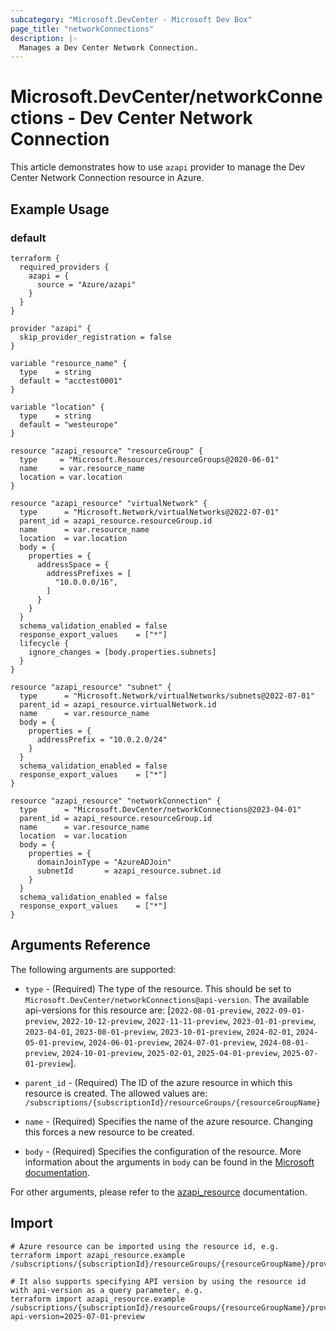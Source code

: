 ```yaml
---
subcategory: "Microsoft.DevCenter - Microsoft Dev Box"
page_title: "networkConnections"
description: |-
  Manages a Dev Center Network Connection.
---
```


# Microsoft.DevCenter/networkConnections - Dev Center Network Connection

This article demonstrates how to use `azapi` provider to manage the Dev Center Network Connection resource in Azure.

## Example Usage

### default

```hcl
terraform {
  required_providers {
    azapi = {
      source = "Azure/azapi"
    }
  }
}

provider "azapi" {
  skip_provider_registration = false
}

variable "resource_name" {
  type    = string
  default = "acctest0001"
}

variable "location" {
  type    = string
  default = "westeurope"
}

resource "azapi_resource" "resourceGroup" {
  type     = "Microsoft.Resources/resourceGroups@2020-06-01"
  name     = var.resource_name
  location = var.location
}

resource "azapi_resource" "virtualNetwork" {
  type      = "Microsoft.Network/virtualNetworks@2022-07-01"
  parent_id = azapi_resource.resourceGroup.id
  name      = var.resource_name
  location  = var.location
  body = {
    properties = {
      addressSpace = {
        addressPrefixes = [
          "10.0.0.0/16",
        ]
      }
    }
  }
  schema_validation_enabled = false
  response_export_values    = ["*"]
  lifecycle {
    ignore_changes = [body.properties.subnets]
  }
}

resource "azapi_resource" "subnet" {
  type      = "Microsoft.Network/virtualNetworks/subnets@2022-07-01"
  parent_id = azapi_resource.virtualNetwork.id
  name      = var.resource_name
  body = {
    properties = {
      addressPrefix = "10.0.2.0/24"
    }
  }
  schema_validation_enabled = false
  response_export_values    = ["*"]
}

resource "azapi_resource" "networkConnection" {
  type      = "Microsoft.DevCenter/networkConnections@2023-04-01"
  parent_id = azapi_resource.resourceGroup.id
  name      = var.resource_name
  location  = var.location
  body = {
    properties = {
      domainJoinType = "AzureADJoin"
      subnetId       = azapi_resource.subnet.id
    }
  }
  schema_validation_enabled = false
  response_export_values    = ["*"]
}

```



## Arguments Reference

The following arguments are supported:

* `type` - (Required) The type of the resource. This should be set to `Microsoft.DevCenter/networkConnections@api-version`. The available api-versions for this resource are: [`2022-08-01-preview`, `2022-09-01-preview`, `2022-10-12-preview`, `2022-11-11-preview`, `2023-01-01-preview`, `2023-04-01`, `2023-08-01-preview`, `2023-10-01-preview`, `2024-02-01`, `2024-05-01-preview`, `2024-06-01-preview`, `2024-07-01-preview`, `2024-08-01-preview`, `2024-10-01-preview`, `2025-02-01`, `2025-04-01-preview`, `2025-07-01-preview`].

* `parent_id` - (Required) The ID of the azure resource in which this resource is created. The allowed values are:  
  `/subscriptions/{subscriptionId}/resourceGroups/{resourceGroupName}`

* `name` - (Required) Specifies the name of the azure resource. Changing this forces a new resource to be created.

* `body` - (Required) Specifies the configuration of the resource. More information about the arguments in `body` can be found in the [Microsoft documentation](https://learn.microsoft.com/en-us/azure/templates/Microsoft.DevCenter/networkConnections?pivots=deployment-language-terraform).

For other arguments, please refer to the [azapi_resource](https://registry.terraform.io/providers/Azure/azapi/latest/docs/resources/resource) documentation.

## Import

 ```shell
 # Azure resource can be imported using the resource id, e.g.
 terraform import azapi_resource.example /subscriptions/{subscriptionId}/resourceGroups/{resourceGroupName}/providers/Microsoft.DevCenter/networkConnections/{resourceName}
 
 # It also supports specifying API version by using the resource id with api-version as a query parameter, e.g.
 terraform import azapi_resource.example /subscriptions/{subscriptionId}/resourceGroups/{resourceGroupName}/providers/Microsoft.DevCenter/networkConnections/{resourceName}?api-version=2025-07-01-preview
 ```
